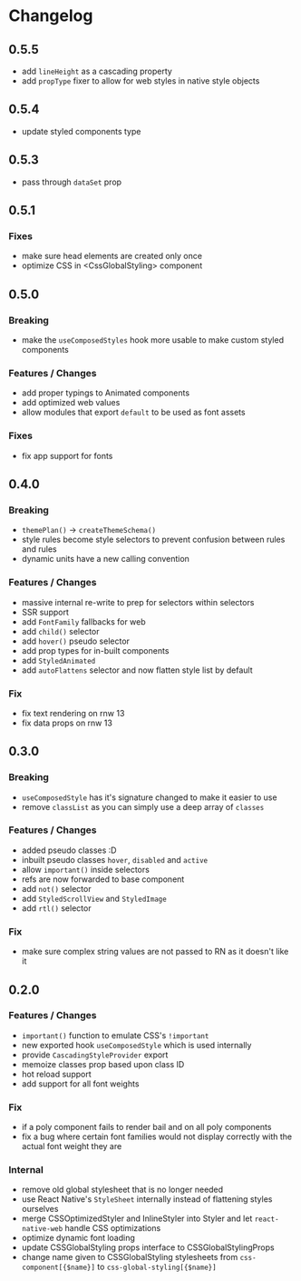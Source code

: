 # Changelog

## 0.5.5

- add `lineHeight` as a cascading property
- add `propType` fixer to allow for web styles in native style objects

## 0.5.4

- update styled components type

## 0.5.3

- pass through `dataSet` prop

## 0.5.1

### Fixes

- make sure head elements are created only once
- optimize CSS in \<CssGlobalStyling> component

## 0.5.0

### Breaking

- make the `useComposedStyles` hook more usable to make custom styled components

### Features / Changes

- add proper typings to Animated components
- add optimized web values
- allow modules that export `default` to be used as font assets

### Fixes

- fix app support for fonts

## 0.4.0

### Breaking

- `themePlan()` -> `createThemeSchema()`
- style rules become style selectors to prevent confusion between rules and rules
- dynamic units have a new calling convention

### Features / Changes

- massive internal re-write to prep for selectors within selectors
- SSR support
- add `FontFamily` fallbacks for web
- add `child()` selector
- add `hover()` pseudo selector
- add prop types for in-built components
- add `StyledAnimated`
- add `autoFlattens` selector and now flatten style list by default

### Fix

- fix text rendering on rnw 13
- fix data props on rnw 13

## 0.3.0

### Breaking

- `useComposedStyle` has it's signature changed to make it easier to use
- remove `classList` as you can simply use a deep array of `classes`

### Features / Changes

- added pseudo classes :D
- inbuilt pseudo classes `hover`, `disabled` and `active`
- allow `important()` inside selectors
- refs are now forwarded to base component
- add `not()` selector
- add `StyledScrollView` and `StyledImage`
- add `rtl()` selector

### Fix

- make sure complex string values are not passed to RN as it doesn't like it

## 0.2.0

### Features / Changes

- `important()` function to emulate CSS's `!important`
- new exported hook `useComposedStyle` which is used internally
- provide `CascadingStyleProvider` export
- memoize classes prop based upon class ID
- hot reload support
- add support for all font weights

### Fix

- if a poly component fails to render bail and on all poly components
- fix a bug where certain font families would not display correctly with the actual font weight they are

### Internal

- remove old global stylesheet that is no longer needed
- use React Native's `StyleSheet` internally instead of flattening styles ourselves
- merge CSSOptimizedStyler and InlineStyler into Styler and let `react-native-web` handle CSS optimizations
- optimize dynamic font loading
- update CSSGlobalStyling props interface to CSSGlobalStylingProps
- change name given to CSSGlobalStyling stylesheets from `css-component[{$name}]` to `css-global-styling[{$name}]`
